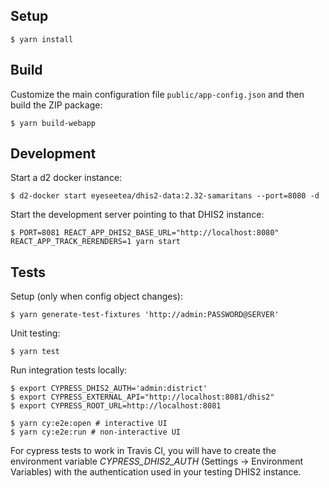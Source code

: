 ## Setup

```
$ yarn install
```

## Build

Customize the main configuration file `public/app-config.json` and then build the ZIP package:

```
$ yarn build-webapp
```

## Development

Start a d2 docker instance:

```
$ d2-docker start eyeseetea/dhis2-data:2.32-samaritans --port=8080 -d
```

Start the development server pointing to that DHIS2 instance:

```
$ PORT=8081 REACT_APP_DHIS2_BASE_URL="http://localhost:8080" REACT_APP_TRACK_RERENDERS=1 yarn start
```

## Tests

Setup (only when config object changes):

```
$ yarn generate-test-fixtures 'http://admin:PASSWORD@SERVER'
```

Unit testing:

```
$ yarn test
```

Run integration tests locally:

```
$ export CYPRESS_DHIS2_AUTH='admin:district'
$ export CYPRESS_EXTERNAL_API="http://localhost:8081/dhis2"
$ export CYPRESS_ROOT_URL=http://localhost:8081

$ yarn cy:e2e:open # interactive UI
$ yarn cy:e2e:run # non-interactive UI
```

For cypress tests to work in Travis CI, you will have to create the environment variable *CYPRESS_DHIS2_AUTH* (Settings -> Environment Variables) with the authentication used in your testing DHIS2 instance.
